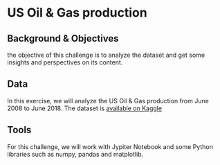 # US Oil & Gas production

## Background & Objectives
the objective of this challenge is to analyze the dataset and get some insights and perspectives on its content. 

## Data
In this exercise, we will analyze the US Oil & Gas production from June 2008 to June 2018. The dataset is [available on Kaggle](https://www.kaggle.com/djzurawski/us-oil-and-gas-production-june-2008-to-june-2018)

## Tools
For this challenge, we will work with Jypiter Notebook and some Python libraries such as numpy, pandas and matplotlib. 


